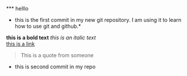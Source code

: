 *** helllo
* this is the first commit  in my new git repository. I am using it to learn how to use git and github.*

**this is a bold text**
_this is an italic text_    
[this is a link](http://www.google.com)  
>This is a quote from someone   
* this is second commit  in my repo